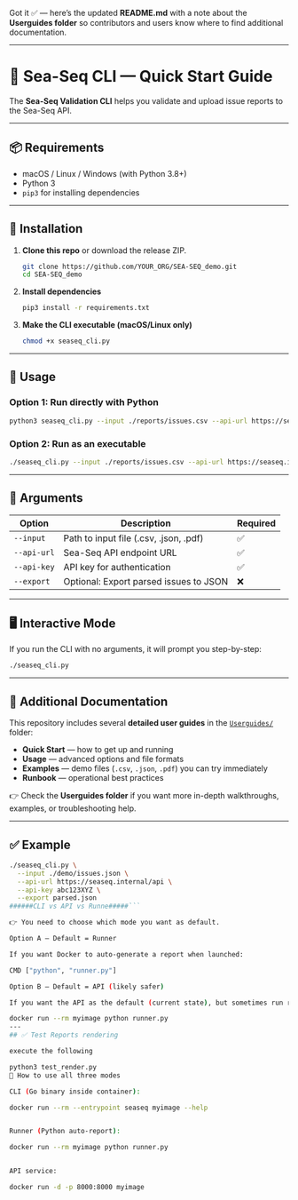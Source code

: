 Got it ✅ — here’s the updated **README.md** with a note about the **Userguides folder** so contributors and users know where to find additional documentation.

---

# 🚀 Sea-Seq CLI — Quick Start Guide

The **Sea-Seq Validation CLI** helps you validate and upload issue reports to the Sea-Seq API.

---

## 📦 Requirements

* macOS / Linux / Windows (with Python 3.8+)
* Python 3
* `pip3` for installing dependencies

---

## 🔧 Installation

1. **Clone this repo** or download the release ZIP.

   ```bash
   git clone https://github.com/YOUR_ORG/SEA-SEQ_demo.git
   cd SEA-SEQ_demo
   ```

2. **Install dependencies**

   ```bash
   pip3 install -r requirements.txt
   ```

3. **Make the CLI executable (macOS/Linux only)**

   ```bash
   chmod +x seaseq_cli.py
   ```

---

## 🚀 Usage

### Option 1: Run directly with Python

```bash
python3 seaseq_cli.py --input ./reports/issues.csv --api-url https://seaseq.internal/api --api-key YOUR_API_KEY
```

### Option 2: Run as an executable

```bash
./seaseq_cli.py --input ./reports/issues.csv --api-url https://seaseq.internal/api --api-key YOUR_API_KEY
```

---

## 📌 Arguments

| Option      | Description                            | Required |
| ----------- | -------------------------------------- | -------- |
| `--input`   | Path to input file (.csv, .json, .pdf) | ✅        |
| `--api-url` | Sea-Seq API endpoint URL               | ✅        |
| `--api-key` | API key for authentication             | ✅        |
| `--export`  | Optional: Export parsed issues to JSON | ❌        |

---

## 🖥️ Interactive Mode

If you run the CLI with no arguments, it will prompt you step-by-step:

```bash
./seaseq_cli.py
```

---

## 📂 Additional Documentation

This repository includes several **detailed user guides** in the [`Userguides/`](Userguides) folder:

* **Quick Start** — how to get up and running
* **Usage** — advanced options and file formats
* **Examples** — demo files (`.csv`, `.json`, `.pdf`) you can try immediately
* **Runbook** — operational best practices

👉 Check the **Userguides folder** if you want more in-depth walkthroughs, examples, or troubleshooting help.

---

## ✅ Example

```bash
./seaseq_cli.py \
  --input ./demo/issues.json \
  --api-url https://seaseq.internal/api \
  --api-key abc123XYZ \
  --export parsed.json
######CLI vs API vs Runne#####```

👉 You need to choose which mode you want as default.

Option A — Default = Runner

If you want Docker to auto-generate a report when launched:

CMD ["python", "runner.py"]

Option B — Default = API (likely safer)

If you want the API as the default (current state), but sometimes run runner:

docker run --rm myimage python runner.py
---
## ✅ Test Reports rendering 

execute the following 

python3 test_render.py
🔹 How to use all three modes

CLI (Go binary inside container):

docker run --rm --entrypoint seaseq myimage --help


Runner (Python auto-report):

docker run --rm myimage python runner.py


API service:

docker run -d -p 8000:8000 myimage
